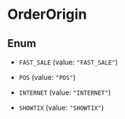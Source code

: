 

# OrderOrigin

## Enum


* `FAST_SALE` (value: `"FAST_SALE"`)

* `POS` (value: `"POS"`)

* `INTERNET` (value: `"INTERNET"`)

* `SHOWTIX` (value: `"SHOWTIX"`)



